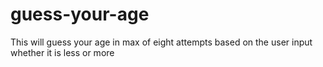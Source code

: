 # guess-your-age
This will guess your age in max of eight attempts based on the user input whether it is less or more 
